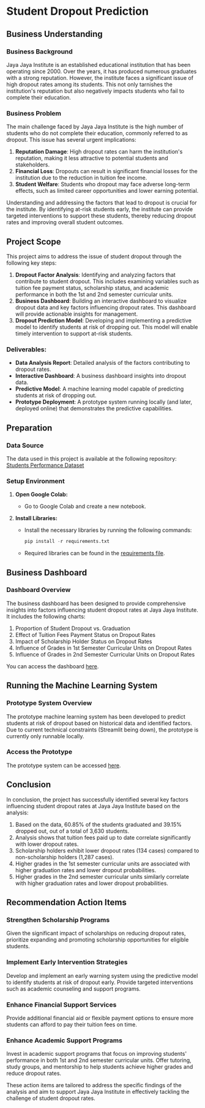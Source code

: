 # Student Dropout Prediction

## Business Understanding

### Business Background
Jaya Jaya Institute is an established educational institution that has been operating since 2000. Over the years, it has produced numerous graduates with a strong reputation. However, the institute faces a significant issue of high dropout rates among its students. This not only tarnishes the institution's reputation but also negatively impacts students who fail to complete their education.

### Business Problem
The main challenge faced by Jaya Jaya Institute is the high number of students who do not complete their education, commonly referred to as dropout. This issue has several urgent implications:
1. **Reputation Damage**: High dropout rates can harm the institution's reputation, making it less attractive to potential students and stakeholders.
2. **Financial Loss**: Dropouts can result in significant financial losses for the institution due to the reduction in tuition fee income.
3. **Student Welfare**: Students who dropout may face adverse long-term effects, such as limited career opportunities and lower earning potential.

Understanding and addressing the factors that lead to dropout is crucial for the institute. By identifying at-risk students early, the institute can provide targeted interventions to support these students, thereby reducing dropout rates and improving overall student outcomes.

## Project Scope

This project aims to address the issue of student dropout through the following key steps:

1. **Dropout Factor Analysis**: Identifying and analyzing factors that contribute to student dropout. This includes examining variables such as tuition fee payment status, scholarship status, and academic performance in both the 1st and 2nd semester curricular units.
2. **Business Dashboard**: Building an interactive dashboard to visualize dropout data and key factors influencing dropout rates. This dashboard will provide actionable insights for management.
3. **Dropout Prediction Model**: Developing and implementing a predictive model to identify students at risk of dropping out. This model will enable timely intervention to support at-risk students.

### Deliverables:
- **Data Analysis Report**: Detailed analysis of the factors contributing to dropout rates.
- **Interactive Dashboard**: A business dashboard insights into dropout data.
- **Predictive Model**: A machine learning model capable of predicting students at risk of dropping out.
- **Prototype Deployment**: A prototype system running locally (and later, deployed online) that demonstrates the predictive capabilities.

## Preparation

### Data Source
The data used in this project is available at the following repository: [Students Performance Dataset](https://github.com/dicodingacademy/dicoding_dataset/blob/main/students_performance/README.md)

### Setup Environment

1. **Open Google Colab:** 
   - Go to Google Colab and create a new notebook.
   
2. **Install Libraries:**
   - Install the necessary libraries by running the following commands:
     ```python
     pip install -r requirements.txt
     ```
   - Required libraries can be found in the [requirements file](https://github.com/dimsdika12/Student-Dropout-Prediction/blob/main/requirements.txt).

## Business Dashboard

### Dashboard Overview
The business dashboard has been designed to provide comprehensive insights into factors influencing student dropout rates at Jaya Jaya Institute. It includes the following charts:
1. Proportion of Student Dropout vs. Graduation
2. Effect of Tuition Fees Payment Status on Dropout Rates
3. Impact of Scholarship Holder Status on Dropout Rates
4. Influence of Grades in 1st Semester Curricular Units on Dropout Rates
5. Influence of Grades in 2nd Semester Curricular Units on Dropout Rates

You can access the dashboard [here](https://lookerstudio.google.com/reporting/fb8428f9-eb26-485f-88fb-0bb43ef8a5a7).

## Running the Machine Learning System

### Prototype System Overview
The prototype machine learning system has been developed to predict students at risk of dropout based on historical data and identified factors. Due to current technical constraints (Streamlit being down), the prototype is currently only runnable locally.

### Access the Prototype
The prototype system can be accessed [here](https://your-prototype-link).

## Conclusion

In conclusion, the project has successfully identified several key factors influencing student dropout rates at Jaya Jaya Institute based on the analysis:
1. Based on the data, 60.85% of the students graduated and 39.15% dropped out, out of a total of 3,630 students.
2. Analysis shows that tuition fees paid up to date correlate significantly with lower dropout rates.
3. Scholarship holders exhibit lower dropout rates (134 cases) compared to non-scholarship holders (1,287 cases).
4. Higher grades in the 1st semester curricular units are associated with higher graduation rates and lower dropout probabilities.
5. Higher grades in the 2nd semester curricular units similarly correlate with higher graduation rates and lower dropout probabilities.

## Recommendation Action Items

###  Strengthen Scholarship Programs
Given the significant impact of scholarships on reducing dropout rates, prioritize expanding and promoting scholarship opportunities for eligible students.

### Implement Early Intervention Strategies
Develop and implement an early warning system using the predictive model to identify students at risk of dropout early. Provide targeted interventions such as academic counseling and support programs.

### Enhance Financial Support Services
Provide additional financial aid or flexible payment options to ensure more students can afford to pay their tuition fees on time.

### Enhance Academic Support Programs
Invest in academic support programs that focus on improving students' performance in both 1st and 2nd semester curricular units. Offer tutoring, study groups, and mentorship to help students achieve higher grades and reduce dropout rates.

These action items are tailored to address the specific findings of the analysis and aim to support Jaya Jaya Institute in effectively tackling the challenge of student dropout rates.
